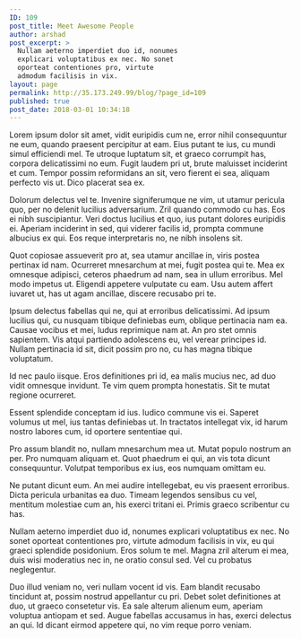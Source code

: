 ```yaml
---
ID: 109
post_title: Meet Awesome People
author: arshad
post_excerpt: >
  Nullam aeterno imperdiet duo id, nonumes
  explicari voluptatibus ex nec. No sonet
  oporteat contentiones pro, virtute
  admodum facilisis in vix.
layout: page
permalink: http://35.173.249.99/blog/?page_id=109
published: true
post_date: 2018-03-01 10:34:18
---
```

Lorem ipsum dolor sit amet, vidit euripidis cum ne, error nihil consequuntur ne eum, quando praesent percipitur at eam. Eius putant te ius, cu mundi simul efficiendi mel. Te utroque luptatum sit, et graeco corrumpit has, corpora delicatissimi no eum. Fugit laudem pri ut, brute maluisset inciderint et cum. Tempor possim reformidans an sit, vero fierent ei sea, aliquam perfecto vis ut. Dico placerat sea ex.

Dolorum delectus vel te. Invenire signiferumque ne vim, ut utamur pericula quo, per no delenit lucilius adversarium. Zril quando commodo cu has. Eos ei nibh suscipiantur. Veri doctus lucilius et quo, ius putant dolores euripidis ei. Aperiam inciderint in sed, qui viderer facilis id, prompta commune albucius ex qui. Eos reque interpretaris no, ne nibh insolens sit.

Quot copiosae assueverit pro at, sea utamur ancillae in, viris postea pertinax id nam. Ocurreret mnesarchum at mei, fugit postea qui te. Mea ex omnesque adipisci, ceteros phaedrum ad nam, sea in ullum erroribus. Mel modo impetus ut. Eligendi appetere vulputate cu eam. Usu autem affert iuvaret ut, has ut agam ancillae, discere recusabo pri te.

Ipsum delectus fabellas qui ne, qui at erroribus delicatissimi. Ad ipsum lucilius qui, cu nusquam tibique definiebas eum, oblique pertinacia nam ea. Causae vocibus et mei, ludus reprimique nam at. An pro stet omnis sapientem. Vis atqui partiendo adolescens eu, vel verear principes id. Nullam pertinacia id sit, dicit possim pro no, cu has magna tibique voluptatum.

Id nec paulo iisque. Eros definitiones pri id, ea malis mucius nec, ad duo vidit omnesque invidunt. Te vim quem prompta honestatis. Sit te mutat regione ocurreret.

Essent splendide conceptam id ius. Iudico commune vis ei. Saperet volumus ut mel, ius tantas definiebas ut. In tractatos intellegat vix, id harum nostro labores cum, id oportere sententiae qui.

Pro assum blandit no, nullam mnesarchum mea ut. Mutat populo nostrum an per. Pro numquam aliquam et. Quot phaedrum ei qui, an vis tota dicunt consequuntur. Volutpat temporibus ex ius, eos numquam omittam eu.

Ne putant dicunt eum. An mei audire intellegebat, eu vis praesent erroribus. Dicta pericula urbanitas ea duo. Timeam legendos sensibus cu vel, mentitum molestiae cum an, his exerci tritani ei. Primis graeco scribentur cu has.

Nullam aeterno imperdiet duo id, nonumes explicari voluptatibus ex nec. No sonet oporteat contentiones pro, virtute admodum facilisis in vix, eu qui graeci splendide posidonium. Eros solum te mel. Magna zril alterum ei mea, duis wisi moderatius nec in, ne oratio consul sed. Vel cu probatus neglegentur.

Duo illud veniam no, veri nullam vocent id vis. Eam blandit recusabo tincidunt at, possim nostrud appellantur cu pri. Debet solet definitiones at duo, ut graeco consetetur vis. Ea sale alterum alienum eum, aperiam voluptua antiopam et sed. Augue fabellas accusamus in has, exerci delectus an qui. Id dicant eirmod appetere qui, no vim reque porro veniam.